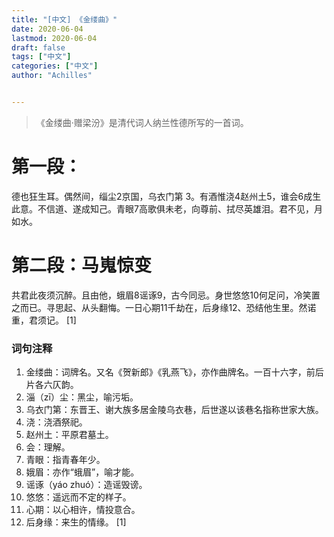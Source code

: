 ```yaml
---
title: "[中文] 《金缕曲》"
date: 2020-06-04
lastmod: 2020-06-04
draft: false
tags: ["中文"]
categories: ["中文"]
author: "Achilles"


---
```


>《金缕曲·赠梁汾》是清代词人纳兰性德所写的一首词。

# 第一段：

德也狂生耳。偶然间，缁尘2京国，乌衣门第 3。有酒惟浇4赵州土5，谁会6成生此意。不信道、遂成知己。青眼7高歌俱未老，向尊前、拭尽英雄泪。君不见，月如水。

# 第二段：马嵬惊变

共君此夜须沉醉。且由他，蛾眉8谣诼9，古今同忌。身世悠悠10何足问，冷笑置之而已。寻思起、从头翻悔。一日心期11千劫在，后身缘12、恐结他生里。然诺重，君须记。 [1]


### 词句注释

1. 金缕曲：词牌名。又名《贺新郎》《乳燕飞》，亦作曲牌名。一百十六字，前后片各六仄韵。
2. 淄（zī）尘：黑尘，喻污垢。
3. 乌衣门第：东晋王、谢大族多居金陵乌衣巷，后世遂以该巷名指称世家大族。
4. 浇：浇酒祭祀。
5. 赵州土：平原君墓土。
6. 会：理解。
7. 青眼：指青春年少。
8. 娥眉：亦作“蛾眉”，喻才能。
9. 谣诼（yáo zhuó）：造谣毁谤。
10. 悠悠：遥远而不定的样子。
11. 心期：以心相许，情投意合。
12. 后身缘：来生的情缘。 [1]

